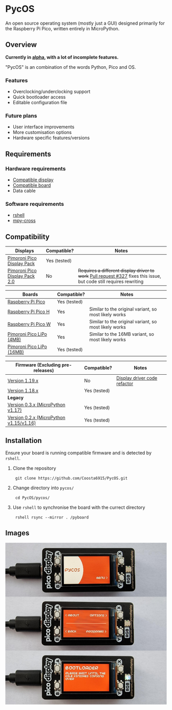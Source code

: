 # PycOS

An open source operating system (mostly just a GUI) designed primarily for the Raspberry Pi Pico, written entirely in MicroPython.

## Overview

**Currently in [alpha](https://en.wikipedia.org/wiki/Software_release_life_cycle#Alpha), with a lot of incomplete features.**

"PycOS" is an combination of the words Python, Pico and OS.

### Features

* Overclocking/underclocking support
* Quick bootloader access
* Editable configuration file

### Future plans

* User interface improvements
* More customisation options
* Hardware specific features/versions

## Requirements

### Hardware requirements

* [Compatible display](#Compatibility)
* [Compatible board](#Compatibility)
* Data cable

### Software requirements

* [rshell](https://pypi.org/project/rshell/)
* [mpy-cross](https://pypi.org/project/mpy-cross/)

## Compatibility

| Displays | Compatible? | Notes |
|---|---|---|
| [Pimoroni Pico Display Pack](https://shop.pimoroni.com/products/pico-display-pack) | Yes (tested) | |
| [Pimoroni Pico Display Pack 2.0](https://shop.pimoroni.com/products/pico-display-pack-2-0) | No | ~~Requires a different display driver to work~~ [Pull request #327](https://github.com/pimoroni/pimoroni-pico/pull/327) fixes this issue, but code still requires rewriting |

| Boards | Compatible? | Notes |
|---|---|---|
| [Raspberry Pi Pico](https://www.raspberrypi.com/products/raspberry-pi-pico/) | Yes (tested) | |
| [Raspberry Pi Pico H](https://www.raspberrypi.com/products/raspberry-pi-pico/) | Yes | Similar to the original variant, so most likely works |
| [Raspberry Pi Pico W](https://www.raspberrypi.com/products/raspberry-pi-pico/) | Yes | Similar to the original variant, so most likely works |
| [Pimoroni Pico LiPo (4MB)](https://shop.pimoroni.com/products/pimoroni-pico-lipo?variant=39386149093459) | Yes | Similar to the 16MB variant, so most likely works |
| [Pimoroni Pico LiPo (16MB)](https://shop.pimoroni.com/products/pimoroni-pico-lipo?variant=39335427080275) | Yes (tested) | |

| Firmware (Excluding pre-releases) | Compatible? | Notes |
|---|---|---|
| [Version 1.19.x](https://github.com/pimoroni/pimoroni-pico/releases/tag/v1.19.6) | No | [Display driver code refactor](https://github.com/pimoroni/pimoroni-pico/pull/327) |
| [Version 1.18.x](https://github.com/pimoroni/pimoroni-pico/releases/tag/v1.18.7) | Yes (tested) | |
| **Legacy** | | |
| [Version 0.3.x (MicroPython v1.17)](https://github.com/pimoroni/pimoroni-pico/releases/tag/v0.3.3) | Yes (tested) | |
| [Version 0.2.x (MicroPython v1.15/v1.16)](https://github.com/pimoroni/pimoroni-pico/releases/tag/v0.2.7) | Yes (tested) | |

## Installation

Ensure your board is running compatible firmware and is detected by `rshell`.

1. Clone the repository

        git clone https://github.com/Coosta6915/PycOS.git

2. Change directory into `pycos/`

        cd PycOS/pycos/

3. Use `rshell` to synchronise the board with the currect directory

        rshell rsync --mirror . /pyboard

## Images

![PycOS running on a Raspberry Pi Pico](assets/boards.jpg)
